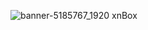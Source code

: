 ![banner-5185767_1920](https://user-images.githubusercontent.com/87331910/128852590-8b05b73e-0c3f-44b1-bd0d-5e0b9fb87f49.jpg)
xnBox
